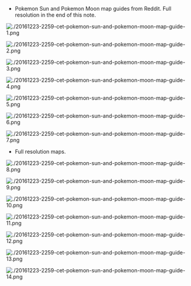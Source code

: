 * Pokemon Sun and Pokemon Moon map guides from Reddit. Full resolution in the end of this note.

![./20161223-2259-cet-pokemon-sun-and-pokemon-moon-map-guide-1.png](./20161223-2259-cet-pokemon-sun-and-pokemon-moon-map-guide-1.png)

![./20161223-2259-cet-pokemon-sun-and-pokemon-moon-map-guide-2.png](./20161223-2259-cet-pokemon-sun-and-pokemon-moon-map-guide-2.png)

![./20161223-2259-cet-pokemon-sun-and-pokemon-moon-map-guide-3.png](./20161223-2259-cet-pokemon-sun-and-pokemon-moon-map-guide-3.png)

![./20161223-2259-cet-pokemon-sun-and-pokemon-moon-map-guide-4.png](./20161223-2259-cet-pokemon-sun-and-pokemon-moon-map-guide-4.png)

![./20161223-2259-cet-pokemon-sun-and-pokemon-moon-map-guide-5.png](./20161223-2259-cet-pokemon-sun-and-pokemon-moon-map-guide-5.png)

![./20161223-2259-cet-pokemon-sun-and-pokemon-moon-map-guide-6.png](./20161223-2259-cet-pokemon-sun-and-pokemon-moon-map-guide-6.png)

![./20161223-2259-cet-pokemon-sun-and-pokemon-moon-map-guide-7.png](./20161223-2259-cet-pokemon-sun-and-pokemon-moon-map-guide-7.png)

* Full resolution maps.

![./20161223-2259-cet-pokemon-sun-and-pokemon-moon-map-guide-8.png](./20161223-2259-cet-pokemon-sun-and-pokemon-moon-map-guide-8.png)

![./20161223-2259-cet-pokemon-sun-and-pokemon-moon-map-guide-9.png](./20161223-2259-cet-pokemon-sun-and-pokemon-moon-map-guide-9.png)

![./20161223-2259-cet-pokemon-sun-and-pokemon-moon-map-guide-10.png](./20161223-2259-cet-pokemon-sun-and-pokemon-moon-map-guide-10.png)

![./20161223-2259-cet-pokemon-sun-and-pokemon-moon-map-guide-11.png](./20161223-2259-cet-pokemon-sun-and-pokemon-moon-map-guide-11.png)

![./20161223-2259-cet-pokemon-sun-and-pokemon-moon-map-guide-12.png](./20161223-2259-cet-pokemon-sun-and-pokemon-moon-map-guide-12.png)

![./20161223-2259-cet-pokemon-sun-and-pokemon-moon-map-guide-13.png](./20161223-2259-cet-pokemon-sun-and-pokemon-moon-map-guide-13.png)

![./20161223-2259-cet-pokemon-sun-and-pokemon-moon-map-guide-14.png](./20161223-2259-cet-pokemon-sun-and-pokemon-moon-map-guide-14.png)